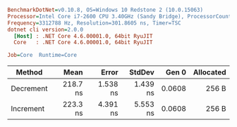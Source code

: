 ``` ini

BenchmarkDotNet=v0.10.8, OS=Windows 10 Redstone 2 (10.0.15063)
Processor=Intel Core i7-2600 CPU 3.40GHz (Sandy Bridge), ProcessorCount=8
Frequency=3312788 Hz, Resolution=301.8605 ns, Timer=TSC
dotnet cli version=2.0.0
  [Host] : .NET Core 4.6.00001.0, 64bit RyuJIT
  Core   : .NET Core 4.6.00001.0, 64bit RyuJIT

Job=Core  Runtime=Core  

```
 |    Method |     Mean |    Error |   StdDev |  Gen 0 | Allocated |
 |---------- |---------:|---------:|---------:|-------:|----------:|
 | Decrement | 218.7 ns | 1.538 ns | 1.439 ns | 0.0608 |     256 B |
 | Increment | 223.3 ns | 4.391 ns | 5.553 ns | 0.0608 |     256 B |
